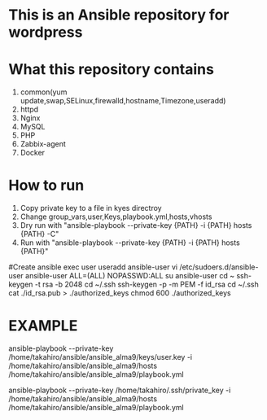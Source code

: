 # This is an Ansible repository for wordpress

# What this repository contains
1. common(yum update,swap,SELinux,firewalld,hostname,Timezone,useradd) 
2. httpd
3. Nginx
4. MySQL
5. PHP
6. Zabbix-agent
7. Docker

# How to run
1. Copy private key to a file in kyes directroy 
2. Change group_vars,user,Keys,playbook.yml,hosts,vhosts
3. Dry run with "ansible-playbook --private-key {PATH} -i {PATH} hosts {PATH} -C"
4. Run with "ansible-playbook --private-key {PATH} -i {PATH} hosts {PATH}"

#Create ansible exec user
useradd ansible-user
vi /etc/sudoers.d/ansible-user
ansible-user ALL=(ALL) NOPASSWD:ALL
su ansible-user
cd ~
ssh-keygen -t rsa -b 2048
cd ~/.ssh
ssh-keygen -p -m PEM -f id_rsa
cd ~/.ssh
cat ./id_rsa.pub > ./authorized_keys
chmod 600 ./authorized_keys

# EXAMPLE
ansible-playbook --private-key /home/takahiro/ansible/ansible_alma9/keys/user.key -i /home/takahiro/ansible/ansible_alma9/hosts /home/takahiro/ansible/ansible_alma9/playbook.yml

ansible-playbook --private-key /home/takahiro/.ssh/private_key -i /home/takahiro/ansible/ansible_alma9/hosts /home/takahiro/ansible/ansible_alma9/playbook.yml